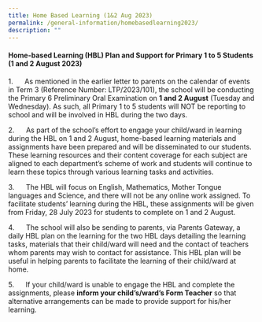 ```yaml
---
title: Home Based Learning (1&2 Aug 2023)
permalink: /general-information/homebasedlearning2023/
description: ""
---
```

#### Home-based Learning (HBL) Plan and Support for Primary 1 to 5 Students (1 and 2 August 2023)

1.      As mentioned in the earlier letter to parents on the calendar of events in Term 3 (Reference Number: LTP/2023/101), the school will be conducting the Primary 6 Preliminary Oral Examination on **1 and 2 August** (Tuesday and Wednesday). As such, all Primary 1 to 5 students will NOT be reporting to school and will be involved in HBL during the two days.

2.      As part of the school’s effort to engage your child/ward in learning during the HBL on 1 and 2 August, home-based learning materials and assignments have been prepared and will be disseminated to our students. These learning resources and their content coverage for each subject are aligned to each department’s scheme of work and students will continue to learn these topics through various learning tasks and activities.

3.      The HBL will focus on English, Mathematics, Mother Tongue languages and Science, and there will not be any online work assigned. To facilitate students’ learning during the HBL, these assignments will be given from Friday, 28 July 2023 for students to complete on 1 and 2 August.

4.      The school will also be sending to parents, via Parents Gateway, a daily HBL plan on the learning for the two HBL days detailing the learning tasks, materials that their child/ward will need and the contact of teachers whom parents may wish to contact for assistance. This HBL plan will be useful in helping parents to facilitate the learning of their child/ward at home.

5.      If your child/ward is unable to engage the HBL and complete the assignments, please **inform your child’s/ward’s Form Teacher** so that alternative arrangements can be made to provide support for his/her learning.